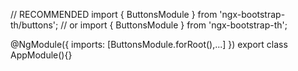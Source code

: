 // RECOMMENDED
import { ButtonsModule } from 'ngx-bootstrap-th/buttons';
// or
import { ButtonsModule } from 'ngx-bootstrap-th';

@NgModule({
  imports: [ButtonsModule.forRoot(),...]
})
export class AppModule(){}
